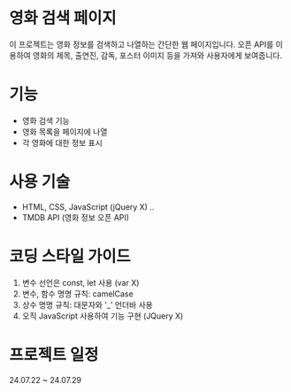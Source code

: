 # 영화 검색 페이지
이 프로젝트는 영화 정보를 검색하고 나열하는 간단한 웹 페이지입니다. 오픈 API를 이용하여 영화의 제목, 출연진, 감독, 포스터 이미지 등을 가져와 사용자에게 보여줍니다.

# 기능
- 영화 검색 기능
- 영화 목록을 페이지에 나열
- 각 영화에 대한 정보 표시 


# 사용 기술
- HTML, CSS, JavaScript (jQuery X) .. 
- TMDB API (영화 정보 오픈 API)

# 코딩 스타일 가이드
1. 변수 선언은 const, let 사용 (var X)
2. 변수, 함수 명명 규칙: camelCase
3. 상수 명명 규칙: 대문자와 '_' 언더바 사용
4. 오직 JavaScript 사용하여 기능 구현 (JQuery X)

# 프로젝트 일정
24.07.22 ~ 24.07.29

